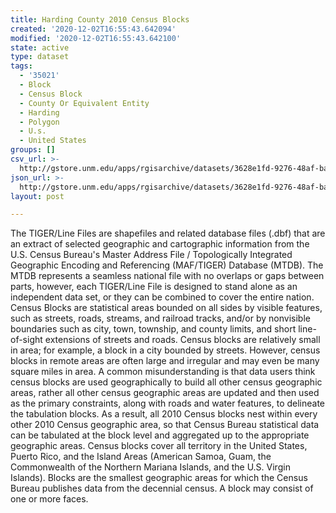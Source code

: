 ```yaml
---
title: Harding County 2010 Census Blocks
created: '2020-12-02T16:55:43.642094'
modified: '2020-12-02T16:55:43.642100'
state: active
type: dataset
tags:
  - '35021'
  - Block
  - Census Block
  - County Or Equivalent Entity
  - Harding
  - Polygon
  - U.s.
  - United States
groups: []
csv_url: >-
  http://gstore.unm.edu/apps/rgisarchive/datasets/3628e1fd-9276-48af-ba54-420f187311f7/tl_2010_35021_tabblock10.derived.csv
json_url: >-
  http://gstore.unm.edu/apps/rgisarchive/datasets/3628e1fd-9276-48af-ba54-420f187311f7/tl_2010_35021_tabblock10.derived.json
layout: post

---
```

The TIGER/Line Files are shapefiles and related database files (.dbf) that are an extract of selected geographic and cartographic information from the U.S. Census Bureau's Master Address File / Topologically Integrated Geographic Encoding and Referencing (MAF/TIGER) Database (MTDB).  The MTDB represents a seamless national file with no overlaps or gaps between parts, however, each TIGER/Line File is designed to stand alone as an independent data set, or they can be combined to cover the entire nation.  Census Blocks are statistical areas bounded on all sides by visible features, such as streets, roads, streams, and railroad tracks, and/or by nonvisible boundaries such as city, town, township, and county limits, and short line-of-sight extensions of streets and roads.  Census blocks are relatively small in area; for example, a block in a city bounded by streets.  However, census blocks in remote areas are often large and irregular and may even be many square miles in area.  A common misunderstanding is that data users think census blocks are used geographically to build all other census geographic areas, rather all other census geographic areas are updated and then used as the primary constraints, along with roads and water features, to delineate the tabulation blocks.  As a result, all 2010 Census blocks nest within every other 2010 Census geographic area, so that Census Bureau statistical data can be tabulated at the block level and aggregated up to the appropriate geographic areas.  Census blocks cover all territory in the United States, Puerto Rico, and the Island Areas (American Samoa, Guam, the Commonwealth of the Northern Mariana Islands, and the U.S. Virgin Islands).  Blocks are the smallest geographic areas for which the Census Bureau publishes data from the decennial census.  A block may consist of one or more faces.  

